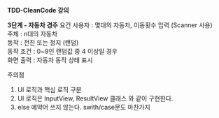 **TDD-CleanCode 강의**

**3단계 - 자동차 경주**
요건
사용자 : 몇대의 자동차, 이동횟수 입력 (Scanner 사용)  
주체 : n대의 자동차  
동작 : 전진 또는 정지 (랜덤)  
동작 조건 : 0~9인 랜덤값 중 4 이상일 경우  
화면 출력 : 자동차 동작 상태 표시

주의점 
1. UI 로직과 핵심 로직 구분
2. UI 로직은 InputView, ResultView 클래스 와 같이 구현한다.
3. else 예약어 쓰지 않는다. swith/case문도 마찬가지

